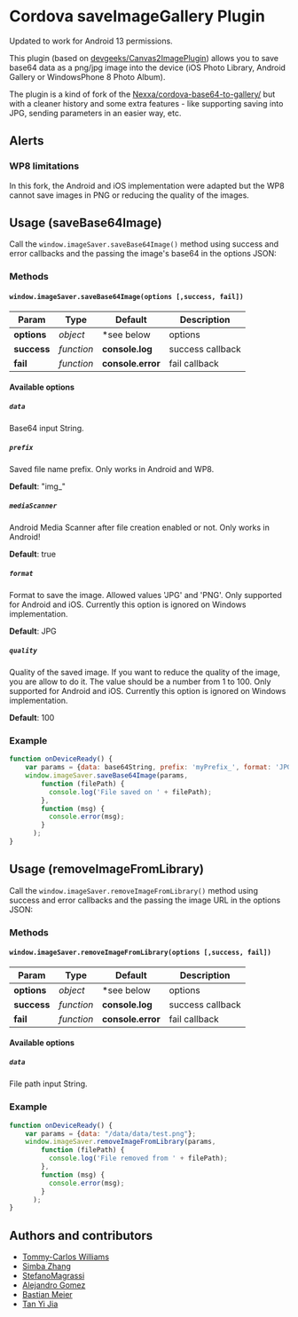 # Cordova saveImageGallery Plugin
Updated to work for Android 13 permissions.

This plugin (based on [devgeeks/Canvas2ImagePlugin](http://github.com/devgeeks/Canvas2ImagePlugin)) allows you to save base64 data as a png/jpg image into the device (iOS Photo Library, Android Gallery or WindowsPhone 8 Photo Album).

The plugin is a kind of fork of the [Nexxa/cordova-base64-to-gallery/](http://github.com/Nexxa/cordova-base64-to-gallery) but with a cleaner history and some extra features - like supporting saving into JPG, sending parameters in an easier way, etc.

## Alerts

### WP8 limitations
In this fork, the Android and iOS implementation were adapted but the WP8 cannot save images in PNG or reducing the quality of the images.

## Usage (saveBase64Image)
Call the `window.imageSaver.saveBase64Image()` method using success and error callbacks and the passing the image's base64 in the options JSON:

### Methods
#### `window.imageSaver.saveBase64Image(options [,success, fail])`

Param       | Type       | Default           | Description
----------- | ---------- | ----------------- | ------------------
**options** | *object*   | \*see below       | options
**success** | *function* | **console.log**   | success callback
**fail**    | *function* | **console.error** | fail callback

#### Available options

##### `data`
Base64 input String.

##### `prefix`
Saved file name prefix. Only works in Android and WP8.

**Default**: "img_"

##### `mediaScanner`
Android Media Scanner after file creation enabled or not. Only works in Android!

**Default**: true

##### `format`
Format to save the image. Allowed values 'JPG' and 'PNG'. Only supported for Android and iOS. Currently this option is ignored on Windows implementation.

**Default**: JPG

##### `quality`
Quality of the saved image. If you want to reduce the quality of the image, you are allow to do it. The value should be a number from 1 to 100. Only supported for Android and iOS. Currently this option is ignored on Windows implementation.

**Default**: 100

### Example

```javascript
function onDeviceReady() {
    var params = {data: base64String, prefix: 'myPrefix_', format: 'JPG', quality: 80, mediaScanner: true};
    window.imageSaver.saveBase64Image(params,
        function (filePath) {
          console.log('File saved on ' + filePath);
        },
        function (msg) {
          console.error(msg);
        }
      );
}
```

## Usage (removeImageFromLibrary)
Call the `window.imageSaver.removeImageFromLibrary()` method using success and error callbacks and the passing the image URL in the options JSON:

### Methods
#### `window.imageSaver.removeImageFromLibrary(options [,success, fail])`

Param       | Type       | Default           | Description
----------- | ---------- | ----------------- | ------------------
**options** | *object*   | \*see below       | options
**success** | *function* | **console.log**   | success callback
**fail**    | *function* | **console.error** | fail callback

#### Available options

##### `data`
File path input String.

### Example

```javascript
function onDeviceReady() {
    var params = {data: "/data/data/test.png"};
    window.imageSaver.removeImageFromLibrary(params,
        function (filePath) {
          console.log('File removed from ' + filePath);
        },
        function (msg) {
          console.error(msg);
        }
      );
}
```

## Authors and contributors
- [Tommy-Carlos Williams](http://github.com/devgeeks)
- [Simba Zhang](http://github.com/solderzzc)
- [StefanoMagrassi](http://github.com/StefanoMagrassi)
- [Alejandro Gomez](http://github.com/agomezmoron)
- [Bastian Meier](http://github.com/bastian-meier)
- [Tan Yi Jia](http://github.com/YeetJia)
